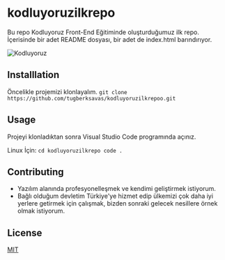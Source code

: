 # kodluyoruzilkrepo
Bu repo Kodluyoruz Front-End Eğitiminde oluşturduğumuz ilk repo. İçerisinde bir adet README dosyası, bir adet de index.html barındırıyor.

![Kodluyoruz](https://cdn.prod.website-files.com/658d627c8d384d416989b728/658d6f812c0ec7b8fc918028_Kodluyoruz_Turuncu%20logo_Kare.png)

## Installlation
Öncelikle projemizi klonlayalım.
``` git clone https://github.com/tugberksavas/kodluyoruzilkrepoo.git ```

## Usage
Projeyi klonladıktan sonra Visual Studio Code programında açınız.

Linux İçin:
``` cd kodluyoruzilkrepo code . ```

## Contributing 
* Yazılım alanında profesyonelleşmek ve kendimi geliştirmek istiyorum.
* Bağlı olduğum devletim Türkiye'ye hizmet edip ülkemizi çok daha iyi yerlere getirmek için çalışmak, bizden sonraki gelecek nesillere örnek olmak istiyorum.


## License

[MIT](https://choosealicense.com/licenses/mit/)

